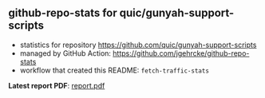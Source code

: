 ## github-repo-stats for quic/gunyah-support-scripts

- statistics for repository https://github.com/quic/gunyah-support-scripts
- managed by GitHub Action: https://github.com/jgehrcke/github-repo-stats
- workflow that created this README: `fetch-traffic-stats`

**Latest report PDF**: [report.pdf](https://github.com/njjetha/OSDO/raw/github-repo-stats/quic/gunyah-support-scripts/latest-report/report.pdf)

